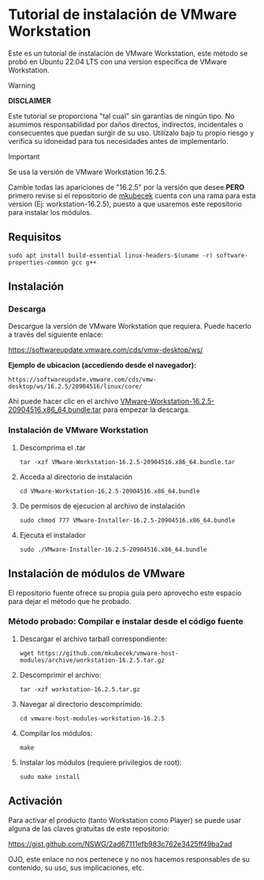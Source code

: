 # Tutorial de instalación de VMware Workstation

Este es un tutorial de instalación de VMware Workstation, este método se probó en Ubuntu 22.04 LTS con una version específica de VMware Workstation.

> [!WARNING]
>
> **DISCLAIMER**
>
> Este tutorial se proporciona "tal cual" sin garantías de ningún tipo. No asumimos responsabilidad por daños directos, indirectos, incidentales o consecuentes que puedan surgir de su uso. Utilízalo bajo tu propio riesgo y verifica su idoneidad para tus necesidades antes de implementarlo.

> [!IMPORTANT]  
> Se usa la versión de VMware Workstation 16.2.5.
>
> Cambie todas las apariciones de "16.2.5" por la versión que desee **PERO** primero revise si el repositorio de [mkubecek](https://github.com/mkubecek/vmware-host-modules/) cuenta con una rama para esta version (Ej: workstation-16.2.5), puesto a que usaremos este repositorio para instalar los módulos.

## Requisitos

    sudo apt install build-essential linux-headers-$(uname -r) software-properties-common gcc g++

## Instalación

### Descarga

Descargue la versión de VMware Workstation que requiera. Puede hacerlo a través del siguiente enlace:

https://softwareupdate.vmware.com/cds/vmw-desktop/ws/

**Ejemplo de ubicacion (accediendo desde el navegador):**

    https://softwareupdate.vmware.com/cds/vmw-desktop/ws/16.2.5/20904516/linux/core/

Ahi puede hacer clic en el archivo [VMware-Workstation-16.2.5-20904516.x86_64.bundle.tar](https://softwareupdate.vmware.com/cds/vmw-desktop/ws/16.2.5/20904516/linux/core/VMware-Workstation-16.2.5-20904516.x86_64.bundle.tar) para empezar la descarga.

### Instalación de VMware Workstation

1.  Descomprima el .tar

        tar -xzf VMware-Workstation-16.2.5-20904516.x86_64.bundle.tar

2.  Acceda al directorio de instalación

        cd VMware-Workstation-16.2.5-20904516.x86_64.bundle

3.  De permisos de ejecucion al archivo de instalación

        sudo chmod 777 VMware-Installer-16.2.5-20904516.x86_64.bundle

4.  Ejecuta el instalador

        sudo ./VMware-Installer-16.2.5-20904516.x86_64.bundle

## Instalación de módulos de VMware

El repositorio fuente ofrece su propia guía pero aprovecho este espacio para dejar el método que he probado.

### Método probado: Compilar e instalar desde el código fuente

1.  Descargar el archivo tarball correspondiente:

        wget https://github.com/mkubecek/vmware-host-modules/archive/workstation-16.2.5.tar.gz

2.  Descomprimir el archivo:

        tar -xzf workstation-16.2.5.tar.gz

3.  Navegar al directorio descomprimido:

        cd vmware-host-modules-workstation-16.2.5

4.  Compilar los módulos:

        make

5.  Instalar los módulos (requiere privilegios de root):

        sudo make install

## Activación

Para activar el producto (tanto Workstation como Player) se puede usar alguna de las claves gratuitas de este repositorio:

https://gist.github.com/NSWG/2ad67111efb983c762e3425ff49ba2ad

OJO, este enlace no nos pertenece y no nos hacemos responsables de su contenido, su uso, sus implicaciones, etc.
